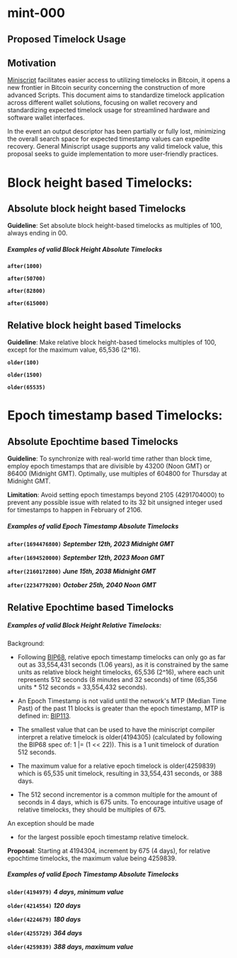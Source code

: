 # mint-000

## Proposed Timelock Usage

## Motivation

[Miniscript](https://bitcoin.sipa.be/miniscript/) facilitates easier
access to utilizing timelocks in Bitcoin, it opens a new frontier in
Bitcoin security concerning the construction of more advanced Scripts.
This document aims to standardize timelock application across different
wallet solutions, focusing on wallet recovery and standardizing expected
timelock usage for streamlined hardware and software wallet interfaces.

In the event an output descriptor has been partially or fully lost,
minimizing the overall search space for expected timestamp values can
expedite recovery. General Miniscript usage supports any valid timelock
value, this proposal seeks to guide implementation to more user-friendly
practices.

# Block height based Timelocks:

## Absolute block height based Timelocks

**Guideline**: Set absolute block height-based timelocks as multiples of
100, always ending in 00.

##### Examples of valid Block Height Absolute Timelocks

**<code>after(1000)</code>**

**<code>after(50700)</code>**

**<code>after(82800)</code>**

**<code>after(615000)</code>**

## Relative block height based Timelocks

**Guideline**: Make relative block height-based timelocks multiples of
100, except for the maximum value, 65,536 (2\^16).

**<code>older(100)</code>**

**<code>older(1500)</code>**

**<code>older(65535)</code>**

# Epoch timestamp based Timelocks:

## Absolute Epochtime based Timelocks

**Guideline**: To synchronize with real-world time rather than block
time, employ epoch timestamps that are divisible by 43200 (Noon GMT) or
86400 (Midnight GMT). Optimally, use multiples of 604800 for Thursday at
Midnight GMT.

**Limitation**: Avoid setting epoch timestamps beyond 2105 (4291704000)
to prevent any possible issue with related to its 32 bit unsigned
integer used for timestamps to happen in February of 2106.

##### Examples of valid Epoch Timestamp Absolute Timelocks

**<code>after(1694476800)</code>** ***September 12th, 2023 Midnight GMT***

**<code>after(1694520000)</code>** ***September 12th, 2023 Moon GMT***

**<code>after(2160172800)</code>** ***June 15th, 2038 Midnight GMT***

**<code>after(2234779200)</code>** ***October 25th, 2040 Noon GMT***

## Relative Epochtime based Timelocks

##### Examples of valid Block Height Relative Timelocks:

Background:

-   Following
    [BIP68](https://github.com/bitcoin/bips/blob/master/bip-0068.mediawiki),
    relative epoch timestamp timelocks can only go as far out as
    33,554,431 seconds (1.06 years), as it is constrained by the same
    units as relative block height timelocks, 65,536 (2\^16), where each
    unit represents 512 seconds (8 minutes and 32 seconds) of time
    (65,356 units \* 512 seconds = 33,554,432 seconds).

-   An Epoch Timestamp is not valid until the network\'s MTP (Median
    Time Past) of the past 11 blocks is greater than the epoch
    timestamp, MTP is defined in:
    [BIP113](https://github.com/bitcoin/bips/blob/master/bip-0113.mediawiki).

-   The smallest value that can be used to have the miniscript compiler
    interpret a relative timelock is older(4194305) (calculated by
    following the BIP68 spec of: 1 \|= (1 \<\< 22)). This is a 1 unit
    timelock of duration 512 seconds.

-   The maximum value for a relative epoch timelock is older(4259839)
    which is 65,535 unit timelock, resulting in 33,554,431 seconds, or
    388 days.

-   The 512 second incrementor is a common multiple for the amount of
    seconds in 4 days, which is 675 units. To encourage intuitive usage
    of relative timelocks, they should be multiples of 675.

An exception should be made<br>
- for the largest possible epoch timestamp relative timelock.

**Proposal**: Starting at 4194304, increment by 675 (4 days), for
relative epochtime timelocks, the maximum value being 4259839.

##### Examples of valid Epoch Timestamp Absolute Timelocks

**<code>older(4194979)</code>** ***4 days, minimum value***

**<code>older(4214554)</code>** ***120 days***

**<code>older(4224679)</code>** ***180 days***

**<code>older(4255729)</code>** ***364 days***

**<code>older(4259839)</code>** ***388 days, maximum value***
